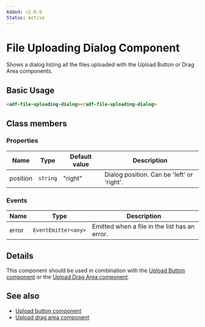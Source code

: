 ```yaml
---
Added: v2.0.0
Status: Active
---
```


# File Uploading Dialog Component

Shows a dialog listing all the files uploaded with the Upload Button or Drag Area components.

## Basic Usage

```html
<adf-file-uploading-dialog></adf-file-uploading-dialog>
```

## Class members

### Properties

| Name | Type | Default value | Description |
| -- | -- | -- | -- |
| position | `string` | "right" | Dialog position. Can be 'left' or 'right'. |

### Events

| Name | Type | Description |
| -- | -- | -- |
| error | `EventEmitter<any>` | Emitted when a file in the list has an error. |

## Details

This component should be used in combination with the
[Upload Button component](upload-button.component.md) or the
[Upload Drag Area component](upload-drag-area.component.md).

## See also

-   [Upload button component](upload-button.component.md)
-   [Upload drag area component](upload-drag-area.component.md)
